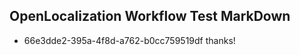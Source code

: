 ## OpenLocalization Workflow Test MarkDown
* 66e3dde2-395a-4f8d-a762-b0cc759519df thanks!

<!--HONumber=Jul16_HO5-->


